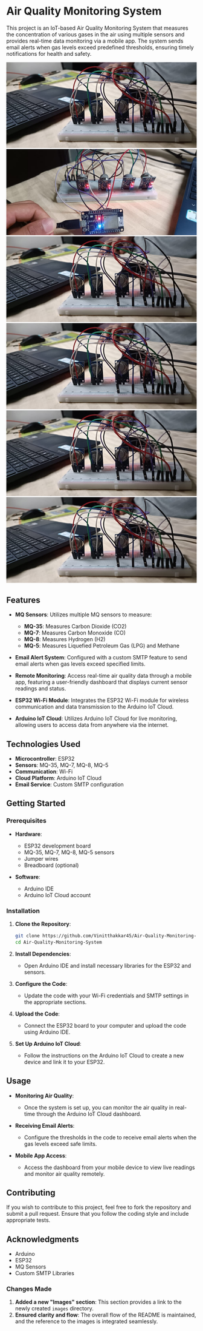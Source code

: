 # Air Quality Monitoring System

This project is an IoT-based Air Quality Monitoring System that measures the concentration of various gases in the air using multiple sensors and provides real-time data monitoring via a mobile app. The system sends email alerts when gas levels exceed predefined thresholds, ensuring timely notifications for health and safety.

![Preview of the Dashboard and Alerts](Preview%20Dashboard%20and%20alert%20images/WhatsApp%20Image%202024-06-26%20at%2000.40.03_be3bcd1e.jpg)
![Preview of the Dashboard and Alerts](Preview%20Dashboard%20and%20alert%20images/WhatsApp%20Image%202024-06-26%20at%2000.40.16_68b2387f.jpg)
![Preview of the Dashboard and Alerts](Preview%20Dashboard%20and%20alert%20images/WhatsApp%20Image%202024-06-26%20at%2000.40.03_be3bcd1e.jpg)
![Preview of the Dashboard and Alerts](Preview%20Dashboard%20and%20alert%20images/WhatsApp%20Image%202024-06-26%20at%2000.40.03_be3bcd1e.jpg)
![Preview of the Dashboard and Alerts](Preview%20Dashboard%20and%20alert%20images/WhatsApp%20Image%202024-06-26%20at%2000.40.03_be3bcd1e.jpg)
![Preview of the Dashboard and Alerts](Preview%20Dashboard%20and%20alert%20images/WhatsApp%20Image%202024-06-26%20at%2000.40.03_be3bcd1e.jpg)


## Features

- **MQ Sensors**: Utilizes multiple MQ sensors to measure:
  - **MQ-35**: Measures Carbon Dioxide (CO2)
  - **MQ-7**: Measures Carbon Monoxide (CO)
  - **MQ-8**: Measures Hydrogen (H2)
  - **MQ-5**: Measures Liquefied Petroleum Gas (LPG) and Methane

- **Email Alert System**: Configured with a custom SMTP feature to send email alerts when gas levels exceed specified limits.

- **Remote Monitoring**: Access real-time air quality data through a mobile app, featuring a user-friendly dashboard that displays current sensor readings and status.

- **ESP32 Wi-Fi Module**: Integrates the ESP32 Wi-Fi module for wireless communication and data transmission to the Arduino IoT Cloud.

- **Arduino IoT Cloud**: Utilizes Arduino IoT Cloud for live monitoring, allowing users to access data from anywhere via the internet.

## Technologies Used

- **Microcontroller**: ESP32
- **Sensors**: MQ-35, MQ-7, MQ-8, MQ-5
- **Communication**: Wi-Fi
- **Cloud Platform**: Arduino IoT Cloud
- **Email Service**: Custom SMTP configuration

## Getting Started

### Prerequisites

- **Hardware**:
  - ESP32 development board
  - MQ-35, MQ-7, MQ-8, MQ-5 sensors
  - Jumper wires
  - Breadboard (optional)

- **Software**:
  - Arduino IDE
  - Arduino IoT Cloud account

### Installation

1. **Clone the Repository**:

   ```bash
   git clone https://github.com/Vinitthakkar45/Air-Quality-Monitoring-System.git
   cd Air-Quality-Monitoring-System
   
2. **Install Dependencies**:
   - Open Arduino IDE and install necessary libraries for the ESP32 and sensors.

3. **Configure the Code**:
   - Update the code with your Wi-Fi credentials and SMTP settings in the appropriate sections.

4. **Upload the Code**:
   - Connect the ESP32 board to your computer and upload the code using Arduino IDE.

5. **Set Up Arduino IoT Cloud**:
   - Follow the instructions on the Arduino IoT Cloud to create a new device and link it to your ESP32.

## Usage

- **Monitoring Air Quality**:
  - Once the system is set up, you can monitor the air quality in real-time through the Arduino IoT Cloud dashboard.

- **Receiving Email Alerts**:
  - Configure the thresholds in the code to receive email alerts when the gas levels exceed safe limits.

- **Mobile App Access**:
  - Access the dashboard from your mobile device to view live readings and monitor air quality remotely.

## Contributing

If you wish to contribute to this project, feel free to fork the repository and submit a pull request. Ensure that you follow the coding style and include appropriate tests.

## Acknowledgments

- Arduino
- ESP32
- MQ Sensors
- Custom SMTP Libraries


### Changes Made
1. **Added a new "Images" section**: This section provides a link to the newly created `images` directory.
2. **Ensured clarity and flow**: The overall flow of the README is maintained, and the reference to the images is integrated seamlessly.
